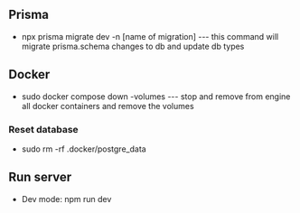 ## Prisma

- npx prisma migrate dev -n [name of migration] --- this command will migrate prisma.schema changes to db and update db types

## Docker

- sudo docker compose down -volumes --- stop and remove from engine all docker containers and remove the volumes

### Reset database

- sudo rm -rf .docker/postgre_data


## Run server

- Dev mode: npm run dev